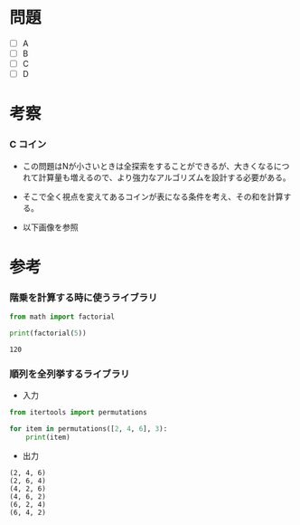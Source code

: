 # 問題
* [ ] A
* [ ] B
* [ ] C
* [ ] D

# 考察
###  C コイン
- この問題はNが小さいときは全探索をすることができるが、大きくなるにつれて計算量も増えるので、より強力なアルゴリズムを設計する必要がある。

- そこで全く視点を変えてあるコインが表になる条件を考え、その和を計算する。

- 以下画像を参照

# 参考
### 階乗を計算する時に使うライブラリ

```python
from math import factorial

print(factorial(5))
```

```
120
```

### 順列を全列挙するライブラリ

- 入力
```python
from itertools import permutations

for item in permutations([2, 4, 6], 3):
    print(item)
```

- 出力
```
(2, 4, 6)
(2, 6, 4)
(4, 2, 6)
(4, 6, 2)
(6, 2, 4)
(6, 4, 2)
```
